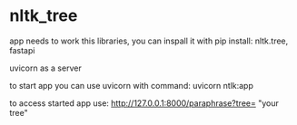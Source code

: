# nltk_tree

app needs to work this libraries, you can inspall it with pip install:
nltk.tree,
fastapi

uvicorn as a server

to start app you can use uvicorn with command:
uvicorn ntlk:app

to access started app use:
http://127.0.0.1:8000/paraphrase?tree= "your tree"

